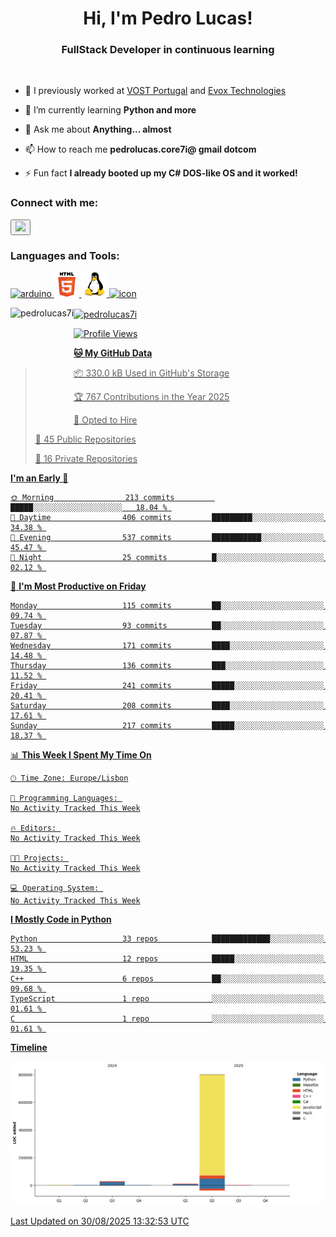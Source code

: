 <h1 align="center">Hi, I'm Pedro Lucas!</h1>
<h3 align="center">FullStack Developer in continuous learning</h3>
<br>

- 🔭 I previously worked at [VOST Portugal](https://github.com/vostpt) and [Evox Technologies](https://www.evox.pt)

- 🌱 I’m currently learning **Python and more**

- 💬 Ask me about **Anything... almost**

- 📫 How to reach me **pedrolucas.core7i@ gmail dotcom**

- ⚡ Fun fact **I already booted up my C# DOS-like OS and it worked!**

<h3 align="left">Connect with me:</h3>
<p align="left">
    <div display="flex">
        <a href="https://bsky.app/profile/pedrolucas7i.bsky.social">
            <button>
                <img width=45 src="https://upload.wikimedia.org/wikipedia/commons/7/7a/Bluesky_Logo.svg">
            </button>
        </a>
    </div>
</p>
<h3 align="left">Languages and Tools:</h3>
<p align="left"> <a href="https://www.arduino.cc/" target="_blank" rel="noreferrer"> <img src="https://cdn.worldvectorlogo.com/logos/arduino-1.svg" alt="arduino" width="40" height="40"/> </a> <a href="https://www.w3.org/html/" target="_blank" rel="noreferrer"> <img src="https://raw.githubusercontent.com/devicons/devicon/master/icons/html5/html5-original-wordmark.svg" alt="html5" width="40" height="40"/> </a> <a href="https://www.linux.org/" target="_blank" rel="noreferrer"> <img src="https://raw.githubusercontent.com/devicons/devicon/master/icons/linux/linux-original.svg" alt="linux" width="40" height="40"/> </a> <a href="https://www.python.org" target="_blank" rel="noreferrer"> <img src="https://techstack-generator.vercel.app/python-icon.svg" alt="icon" width="40" height="40" />

<p><img align="left" height="194px" src="https://github-readme-stats.vercel.app/api/top-langs?username=pedrolucas7i&show_icons=true&theme=tokyonight&locale=en&layout=compact" alt="pedrolucas7i" /></p><img height="194px" align="center" src="https://github-readme-stats.vercel.app/api?username=pedrolucas7i&show_icons=true&theme=tokyonight&locale=en" alt="pedrolucas7i" />

<!--START_SECTION:waka-->
![Profile Views](http://img.shields.io/badge/Profile%20Views-0-blue)

**🐱 My GitHub Data** 

> 📦 330.0 kB Used in GitHub's Storage 
 > 
> 🏆 767 Contributions in the Year 2025
 > 
> 💼 Opted to Hire
 > 
> 📜 45 Public Repositories 
 > 
> 🔑 16 Private Repositories 
 > 
**I'm an Early 🐤** 

```text
🌞 Morning                213 commits         █████░░░░░░░░░░░░░░░░░░░░   18.04 % 
🌆 Daytime                406 commits         █████████░░░░░░░░░░░░░░░░   34.38 % 
🌃 Evening                537 commits         ███████████░░░░░░░░░░░░░░   45.47 % 
🌙 Night                  25 commits          █░░░░░░░░░░░░░░░░░░░░░░░░   02.12 % 
```
📅 **I'm Most Productive on Friday** 

```text
Monday                   115 commits         ██░░░░░░░░░░░░░░░░░░░░░░░   09.74 % 
Tuesday                  93 commits          ██░░░░░░░░░░░░░░░░░░░░░░░   07.87 % 
Wednesday                171 commits         ████░░░░░░░░░░░░░░░░░░░░░   14.48 % 
Thursday                 136 commits         ███░░░░░░░░░░░░░░░░░░░░░░   11.52 % 
Friday                   241 commits         █████░░░░░░░░░░░░░░░░░░░░   20.41 % 
Saturday                 208 commits         ████░░░░░░░░░░░░░░░░░░░░░   17.61 % 
Sunday                   217 commits         █████░░░░░░░░░░░░░░░░░░░░   18.37 % 
```


📊 **This Week I Spent My Time On** 

```text
🕑︎ Time Zone: Europe/Lisbon

💬 Programming Languages: 
No Activity Tracked This Week

🔥 Editors: 
No Activity Tracked This Week

🐱‍💻 Projects: 
No Activity Tracked This Week

💻 Operating System: 
No Activity Tracked This Week
```

**I Mostly Code in Python** 

```text
Python                   33 repos            █████████████░░░░░░░░░░░░   53.23 % 
HTML                     12 repos            █████░░░░░░░░░░░░░░░░░░░░   19.35 % 
C++                      6 repos             ██░░░░░░░░░░░░░░░░░░░░░░░   09.68 % 
TypeScript               1 repo              ░░░░░░░░░░░░░░░░░░░░░░░░░   01.61 % 
C                        1 repo              ░░░░░░░░░░░░░░░░░░░░░░░░░   01.61 % 
```



**Timeline**

![Lines of Code chart](https://raw.githubusercontent.com/pedrolucas7i/pedrolucas7i/main/assets/bar_graph.png)


 Last Updated on 30/08/2025 13:32:53 UTC
<!--END_SECTION:waka-->
